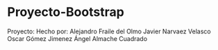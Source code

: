 # Proyecto-Bootstrap
Proyecto: 
Hecho por: 
Alejandro Fraile del Olmo
Javier Narvaez Velasco
Oscar Gómez Jimenez
Ángel Almache Cuadrado
